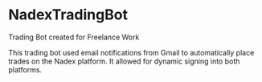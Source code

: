 # NadexTradingBot
Trading Bot created for Freelance Work

This trading bot used email notifications from Gmail to automatically place trades on the Nadex platform. It allowed for dynamic signing into both platforms.
